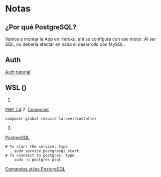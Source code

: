 # Notas
## ¿Por qué PostgreSQL?
Vamos a montar la App en Heroku, ahí se configura con ese motor.
Al ser SQL, no deberia afectar en nada el desarrollo con MySQL.

## Auth
[Auth tutorial](https://laravelarticle.com/laravel-7-authentication-tutorial)

## WSL ()
1. 
[PHP 7.4](https://computingforgeeks.com/how-to-install-php-on-ubuntu/)
2. 
[Composer](https://www.jeffgeerling.com/blog/2018/installing-php-7-and-composer-on-windows-10-using-ubuntu-wsl)

```
composer global require laravel/installer
```
3. 
[PostgreSQL](https://medium.com/@harshityadav95/postgresql-in-windows-subsystem-for-linux-wsl-6dc751ac1ff3)
```
# To start the service, type 
    sudo service postgresql start.
# To conntect to postgres, type 
    sudo -u postgres psql
```
[Comandos utiles PostgreSQL](https://www.postgresqltutorial.com/psql-commands/)